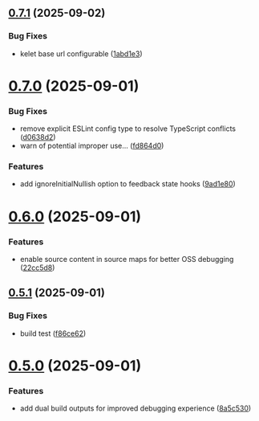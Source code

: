 ## [0.7.1](https://github.com/kelet-ai/feedback-ui/compare/v0.7.0...v0.7.1) (2025-09-02)


### Bug Fixes

* kelet base url configurable ([1abd1e3](https://github.com/kelet-ai/feedback-ui/commit/1abd1e32b3eb8f3cb18c685719e6bcbfdafc162d))



# [0.7.0](https://github.com/kelet-ai/feedback-ui/compare/v0.6.0...v0.7.0) (2025-09-01)


### Bug Fixes

* remove explicit ESLint config type to resolve TypeScript conflicts ([d0638d2](https://github.com/kelet-ai/feedback-ui/commit/d0638d247202843b10b661484b3d4e0e5f3a1620))
* warn of potential improper use... ([fd864d0](https://github.com/kelet-ai/feedback-ui/commit/fd864d00bbdb61641439f54d5e936f27c5b6bc0c))


### Features

* add ignoreInitialNullish option to feedback state hooks ([9ad1e80](https://github.com/kelet-ai/feedback-ui/commit/9ad1e80c945a31b055033756ad837af9e79703f2))



# [0.6.0](https://github.com/kelet-ai/feedback-ui/compare/v0.5.1...v0.6.0) (2025-09-01)


### Features

* enable source content in source maps for better OSS debugging ([22cc5d8](https://github.com/kelet-ai/feedback-ui/commit/22cc5d85f92f005f1dcf714dcdd4c94c67b28c4a))



## [0.5.1](https://github.com/kelet-ai/feedback-ui/compare/v0.5.0...v0.5.1) (2025-09-01)


### Bug Fixes

* build test ([f86ce62](https://github.com/kelet-ai/feedback-ui/commit/f86ce62b6aaaf815f9e317cc4dba69e7329efab8))



# [0.5.0](https://github.com/kelet-ai/feedback-ui/compare/v0.4.2...v0.5.0) (2025-09-01)


### Features

* add dual build outputs for improved debugging experience ([8a5c530](https://github.com/kelet-ai/feedback-ui/commit/8a5c530a92309f657ee9095ee95ae86d516161ad))



